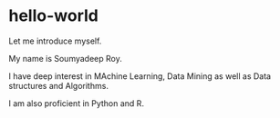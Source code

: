 # hello-world

Let me introduce myself.

My name is Soumyadeep Roy.

I have deep interest in MAchine Learning, Data Mining as well as Data structures and Algorithms.

I am also proficient in Python and R.

